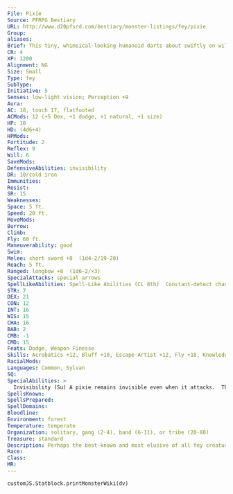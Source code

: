 ```yaml
---
File: Pixie
Source: PFRPG Bestiary
URL: http://www.d20pfsrd.com/bestiary/monster-listings/fey/pixie
Group: 
aliases: 
Brief: This tiny, whimsical-looking humanoid darts about swiftly on wildly colored gossamer wings.
CR: 4
XP: 1200
Alignment: NG
Size: Small
Type: fey
SubType: 
Initiative: 5
Senses: low-light vision; Perception +9
Aura: 
AC: 18, touch 17, flatfooted
ACMods: 12 (+5 Dex, +1 dodge, +1 natural, +1 size)
HP: 18
HD: (4d6+4)
HPMods: 
Fortitude: 2
Reflex: 9
Will: 6
SaveMods: 
DefensiveAbilities: invisibility
DR: 10/cold iron
Immunities: 
Resist: 
SR: 15
Weaknesses: 
Space: 5 ft.
Speed: 20 ft.
MoveMods: 
Burrow: 
Climb: 
Fly: 60 ft.
Maneuverability: good
Swim: 
Melee: short sword +8  (1d4-2/19-20)
Reach: 5 ft.
Ranged: longbow +8  (1d6-2/×3)
SpecialAttacks: special arrows
SpellLikeAbilities: Spell-Like Abilities (CL 8th)  Constant-detect chaos, detect evil, detect good, detect law  1/day-dancing lights, detect thoughts (DC 15), dispel magic, entangle (DC 14), lesser confusion (DC 14), permanent image (DC 19; visual and auditory elements only), shield
STR: 7
DEX: 21
CON: 12
INT: 16
WIS: 15
CHA: 16
BAB: 2
CMB: -1
CMD: 15
Feats: Dodge, Weapon Finesse
Skills: Acrobatics +12, Bluff +10, Escape Artist +12, Fly +18, Knowledge (nature) +10, Perception +9, Sense Motive +9, Stealth +16, Use Magic Device +10
RacialMods: 
Languages: Common, Sylvan
SQ: 
SpecialAbilities: >
  Invisibility (Su) A pixie remains invisible even when it attacks.  This ability is constant, but the pixie can suppress or resume it as a free action.  Special Arrows (Su) When a pixie fires an arrow from any bow, it can decide to change the arrow's properties by sprinkling it with magical pixie dust. Doing so is a free action as long as the pixie is the one who fires the arrow.  A pixie can generate a number of uses of dust equal to its Charisma score each day (16 uses per day for most pixies)-the dust is useless to another creature unless the pixie gives the dust freely. In this case, the pixie chooses what effect the dust will have on an arrow when it is applied, and it takes a standard action to apply the dust to the arrow. Once pixie dust is applied to an arrow, the pixie's chosen effect persists on the arrow for only 1 round. As long as an arrow is altered in this way, it does not inflict damage when it hits-it only causes its new effect. A pixie can choose any one of the following three effects when dusting an arrow. Save DCs are Charisma-based.  Charm: The target must succeed on a DC 15 Will save or be affected as though by a charm monster spell for 10 minutes.  Memory Loss: The target must succeed on a DC 15 Will save or be affected by a modify memory spell (this effect can only eliminate the previous 5 minutes of memory-a pixie typically uses this ability to make the target forget it encountered the pixie so it won't chase the pixie when he flees).  Sleep: The target must succeed on a DC 15 Will save or fall asleep for 5 minutes.
SpellsKnown: 
SpellsPrepared: 
SpellDomains: 
Bloodline: 
Environment: forest
Temperature: temperate
Organization: solitary, gang (2-4), band (6-11), or tribe (20-80)
Treasure: standard
Description: Perhaps the best-known and most elusive of all fey creatures, pixies live in the deepest, most pristine forests, but their insatiable curiosity often leads them far from home. Most pixies stand just over 2 feet tall-though they typically fly about the eye level of creatures they're conversing with in order to maintain eye contact- and weigh about 30 pounds. Pixies talk quickly and easily become overexcited.  Strange beings both of and beyond the natural world, pixies have magic that occasionally favors them in strange ways. For example, one out of every 10 pixies exhibits an additional spell-like ability that it can use once per day (caster level 8th), usually baleful polymorph, beast shape II (Tiny creatures only), or even a powerful spell like irresistible dance. Alternatively, you can change the types of effects that pixie dust can have on arrows-as a general rule, these alternate effects should be mind-affecting effects. Confusion, fear, hideous laughter, and hypnotism are all good choices for variant pixie arrow powers. You should take care when assigning alternate powers to a pixie, though, since doing so can create a threat that far exceeds what their physical statistics (and relatively low CR) can logically support.
Race: 
Class: 
MR: 
---
```

```dataviewjs
customJS.Statblock.printMonsterWiki(dv)
```
